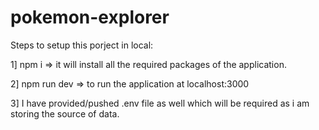 # pokemon-explorer

Steps to setup this porject in local:

1] npm i => it will install all the required packages of the application.

2] npm run dev => to run the application at localhost:3000

3] I have provided/pushed .env file as well which will be required as i am storing the source of data.
